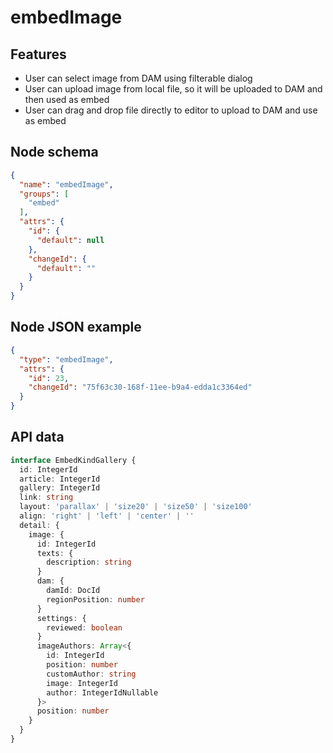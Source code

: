 # embedImage

## Features
- User can select image from DAM using filterable dialog
- User can upload image from local file, so it will be uploaded to DAM and then used as embed
- User can drag and drop file directly to editor to upload to DAM and use as embed

## Node schema

```json
{
  "name": "embedImage",
  "groups": [
    "embed"
  ],
  "attrs": {
    "id": {
      "default": null
    },
    "changeId": {
      "default": ""
    }
  }
}
```

## Node JSON example

```json
{
  "type": "embedImage",
  "attrs": {
    "id": 23,
    "changeId": "75f63c30-168f-11ee-b9a4-edda1c3364ed"
  }
}
```

## API data

```ts
interface EmbedKindGallery {
  id: IntegerId
  article: IntegerId
  gallery: IntegerId
  link: string
  layout: 'parallax' | 'size20' | 'size50' | 'size100'
  align: 'right' | 'left' | 'center' | ''
  detail: {
    image: {
      id: IntegerId
      texts: {
        description: string
      }
      dam: {
        damId: DocId
        regionPosition: number
      }
      settings: {
        reviewed: boolean
      }
      imageAuthors: Array<{
        id: IntegerId
        position: number
        customAuthor: string
        image: IntegerId
        author: IntegerIdNullable
      }>
      position: number
    }
  }
}
```
